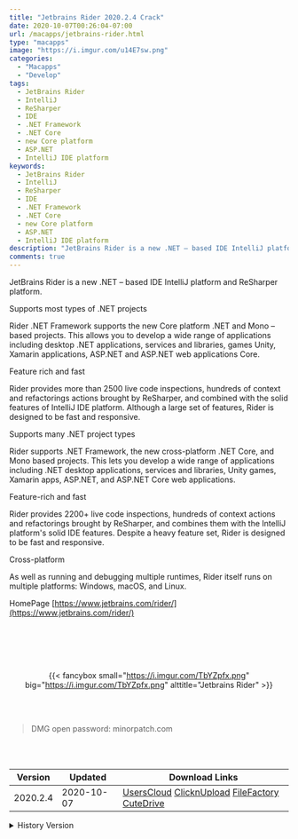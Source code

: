 ```yaml
---
title: "Jetbrains Rider 2020.2.4 Crack"
date: 2020-10-07T00:26:04-07:00
url: /macapps/jetbrains-rider.html
type: "macapps"
image: "https://i.imgur.com/u14E7sw.png"
categories:
  - "Macapps"
  - "Develop"
tags:
  - JetBrains Rider
  - IntelliJ
  - ReSharper
  - IDE
  - .NET Framework
  - .NET Core
  - new Core platform
  - ASP.NET
  - IntelliJ IDE platform
keywords:
  - JetBrains Rider
  - IntelliJ
  - ReSharper
  - IDE
  - .NET Framework
  - .NET Core
  - new Core platform
  - ASP.NET
  - IntelliJ IDE platform
description: "JetBrains Rider is a new .NET – based IDE IntelliJ platform and ReSharper platform.Supports most types of .NET projects"
comments: true
---
```


JetBrains Rider is a new .NET – based IDE IntelliJ platform and ReSharper platform.

Supports most types of .NET projects

Rider .NET Framework supports the new Core platform .NET and Mono – based projects. This allows you to develop a wide range of applications including desktop .NET applications, services and libraries, games Unity, Xamarin applications, ASP.NET and ASP.NET web applications Core.

Feature rich and fast

Rider provides more than 2500 live code inspections, hundreds of context and refactorings actions brought by ReSharper, and combined with the solid features of IntelliJ IDE platform. Although a large set of features, Rider is designed to be fast and responsive.

Supports many .NET project types

Rider supports .NET Framework, the new cross-platform .NET Core, and Mono based projects. This lets you develop a wide range of applications including .NET desktop applications, services and libraries, Unity games, Xamarin apps, ASP.NET, and ASP.NET Core web applications.

Feature-rich and fast

Rider provides 2200+ live code inspections, hundreds of context actions and refactorings brought by ReSharper, and combines them with the IntelliJ platform's solid IDE features. Despite a heavy feature set, Rider is designed to be fast and responsive.

Cross-platform

As well as running and debugging multiple runtimes, Rider itself runs on multiple platforms: Windows, macOS, and Linux.

HomePage [https://www.jetbrains.com/rider/](https://www.jetbrains.com/rider/)


<br/>
<br/>
<script async src="https://pagead2.googlesyndication.com/pagead/js/adsbygoogle.js"></script>
<ins class="adsbygoogle"
     style="display:block; text-align:center;"
     data-ad-layout="in-article"
     data-ad-format="fluid"
     data-ad-client="ca-pub-8746275014476192"
     data-ad-slot="5144997159"></ins>
<script>
     (adsbygoogle = window.adsbygoogle || []).push({});
</script>
<br/>
<br/>


<center>

{{< fancybox small="https://i.imgur.com/TbYZpfx.png" big="https://i.imgur.com/TbYZpfx.png" alttitle="Jetbrains Rider" >}}

</center>

<br/>
<br/>


> DMG open password: minorpatch.com

<br/>

<br/>
<div id="history_version" class="history_version">

| Version | Updated | Download Links |
| ---- | ---- | ---- |
| 2020.2.4 | 2020-10-07 | [UsersCloud](https://ouo.io/hTwHJVV)   [ClicknUpload](https://ouo.io/3nr0Tv)   [FileFactory](https://ouo.io/HtjLad)   [CuteDrive](https://ouo.io/xPusirr) |
<details>
<summary>History Version</summary>

| Version | Updated | Download Links |
| ---- | ---- | ---- |
| 2020.2.2 | 2020-09-17 | [UsersCloud](https://ouo.io/3g9UIZ)   [ClicknUpload](https://ouo.io/7hq70h)   [FileFactory](https://ouo.io/E1lNyD)   [CuteDrive](https://ouo.io/3XWJ6r) |
| 2020.1.3 | 2020-07-26 | [UsersCloud](https://ouo.io/Y54nqH)   [ClicknUpload](https://ouo.io/dgZKMv)   [FileFactory](https://ouo.io/sgscFZ)   [CuteDrive](https://ouo.io/cmm7mF) |
</details>

</div>

